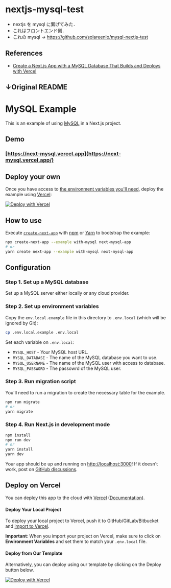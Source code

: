 # nextjs-mysql-test
- nextjs を mysql に繋げてみた．
- これはフロントエンド側．
- これの mysql → https://github.com/solareenlo/mysql-nextjs-test

## References
- [Create a Next.js App with a MySQL Database That Builds and Deploys with Vercel](https://vercel.com/guides/deploying-next-and-mysql-with-vercel)

↓Original README
---
# MySQL Example

This is an example of using [MySQL](https://www.mysql.com/) in a Next.js project.

## Demo

### [https://next-mysql.vercel.app](https://next-mysql.vercel.app/)

## Deploy your own

Once you have access to [the environment variables you'll need](#step-5-set-up-environment-variables), deploy the example using [Vercel](https://vercel.com?utm_source=github&utm_medium=readme&utm_campaign=next-example):

[![Deploy with Vercel](https://vercel.com/button)](https://vercel.com/new/git/external?repository-url=https://github.com/vercel/next.js/tree/canary/examples/with-mysql&project-name=nextjs-mysql&repository-name=nextjs-mysql&env=MYSQL_HOST,MYSQL_DATABASE,MYSQL_USERNAME,MYSQL_PASSWORD&envDescription=Required%20to%20connect%20the%20app%20with%20MySQL&envLink=https%3A%2F%2Fgithub.com%2Fvercel%2Fnext.js%2Ftree%2Fcanary%2Fexamples%2Fwith-mysql%23step-2-set-up-environment-variables&demo-title=Next.js%20%2B%20MySQL%20Demo&demo-description=A%20simple%20app%20demonstrating%20Next.js%20and%20MySQL%20&demo-url=https%3A%2F%2Fnext-mysql.vercel.app%2F)

## How to use

Execute [`create-next-app`](https://github.com/vercel/next.js/tree/canary/packages/create-next-app) with [npm](https://docs.npmjs.com/cli/init) or [Yarn](https://yarnpkg.com/lang/en/docs/cli/create/) to bootstrap the example:

```bash
npx create-next-app --example with-mysql next-mysql-app
# or
yarn create next-app --example with-mysql next-mysql-app
```

## Configuration

### Step 1. Set up a MySQL database

Set up a MySQL server either locally or any cloud provider.

### Step 2. Set up environment variables

Copy the `env.local.example` file in this directory to `.env.local` (which will be ignored by Git):

```bash
cp .env.local.example .env.local
```

Set each variable on `.env.local`:

- `MYSQL_HOST` - Your MySQL host URL.
- `MYSQL_DATABASE` - The name of the MySQL database you want to use.
- `MYSQL_USERNAME` - The name of the MySQL user with access to database.
- `MYSQL_PASSWORD` - The passowrd of the MySQL user.

### Step 3. Run migration script

You'll need to run a migration to create the necessary table for the example.

```bash
npm run migrate
# or
yarn migrate
```

### Step 4. Run Next.js in development mode

```bash
npm install
npm run dev
# or
yarn install
yarn dev
```

Your app should be up and running on [http://localhost:3000](http://localhost:3000)! If it doesn't work, post on [GitHub discussions](https://github.com/vercel/next.js/discussions).

## Deploy on Vercel

You can deploy this app to the cloud with [Vercel](https://vercel.com?utm_source=github&utm_medium=readme&utm_campaign=next-example) ([Documentation](https://nextjs.org/docs/deployment)).

#### Deploy Your Local Project

To deploy your local project to Vercel, push it to GitHub/GitLab/Bitbucket and [import to Vercel](https://vercel.com/new?utm_source=github&utm_medium=readme&utm_campaign=next-example).

**Important**: When you import your project on Vercel, make sure to click on **Environment Variables** and set them to match your `.env.local` file.

#### Deploy from Our Template

Alternatively, you can deploy using our template by clicking on the Deploy button below.

[![Deploy with Vercel](https://vercel.com/button)](https://vercel.com/new/git/external?repository-url=https://github.com/vercel/next.js/tree/canary/examples/with-mysql&project-name=nextjs-mysql&repository-name=nextjs-mysql&env=MYSQL_HOST,MYSQL_DATABASE,MYSQL_USERNAME,MYSQL_PASSWORD&envDescription=Required%20to%20connect%20the%20app%20with%20MySQL&envLink=https%3A%2F%2Fgithub.com%2Fvercel%2Fnext.js%2Ftree%2Fcanary%2Fexamples%2Fwith-mysql%23step-2-set-up-environment-variables&demo-title=Next.js%20%2B%20MySQL%20Demo&demo-description=A%20simple%20app%20demonstrating%20Next.js%20and%20MySQL%20&demo-url=https%3A%2F%2Fnext-mysql.vercel.app%2F)

